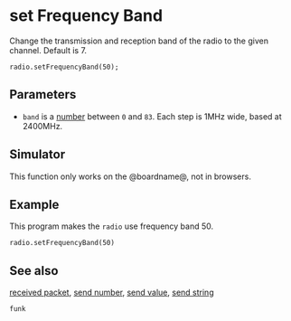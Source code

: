 # set Frequency Band

Change the transmission and reception band of the radio to the given channel. Default is 7.

```sig
radio.setFrequencyBand(50);
```

## Parameters

* ``band`` is a [number](/types/number) between ``0`` and ``83``. Each step is 1MHz wide, based at 2400MHz.

## Simulator

This function only works on the @boardname@, not in browsers.

## Example

This program makes the ``radio`` use frequency band 50.

```blocks
radio.setFrequencyBand(50)
```

## See also

[received packet](/reference/radio/received-packet),
[send number](/reference/radio/send-number),
[send value](/reference/radio/send-value),
[send string](/reference/radio/send-string)

```package
funk
```
